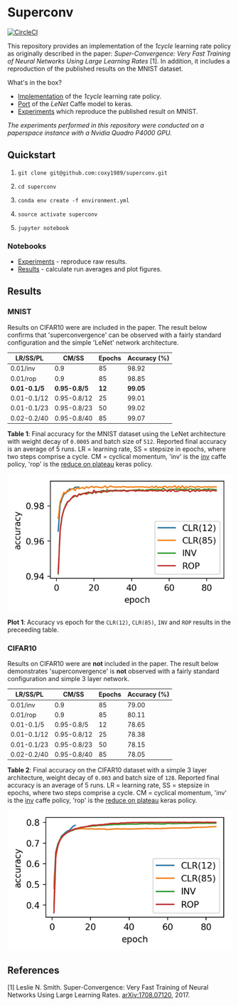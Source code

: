 # Superconv

[![CircleCI](https://circleci.com/gh/coxy1989/superconv.svg?style=svg)](https://circleci.com/gh/coxy1989/superconv)

This repository provides an implementation of the *1cycle* learning rate policy as originally described in the paper: *Super-Convergence: Very Fast Training of Neural Networks Using Large Learning Rates* [1]. In addition, it includes a reproduction of the published results on the MNIST dataset.

What's in the box?

- [Implementation](https://github.com/coxy1989/superconv/blob/master/modules/callbacks.py) of the *1cycle* learning rate policy.
- [Port](https://github.com/coxy1989/superconv/blob/master/modules/model.py) of the *LeNet* Caffe model to keras.
- [Experiments](https://nbviewer.jupyter.org/github/coxy1989/superconv/tree/master/experiments/) which reproduce the published result on MNIST.

*The experiments performed in this repository were conducted on a paperspace instance with a Nvidia Quadro P4000 GPU.*

## Quickstart

1. `git clone git@github.com:coxy1989/superconv.git`

2. `cd superconv` 

3. `conda env create -f environment.yml`

3. `source activate superconv`

4. `jupyter notebook`

### Notebooks

- [Experiments](https://nbviewer.jupyter.org/github/coxy1989/superconv/tree/master/experiments/) - reproduce raw results.
- [Results](https://nbviewer.jupyter.org/github/coxy1989/superconv/blob/master/results/results.ipynb) - calculate run averages and plot figures.

## Results

### MNIST

Results on CIFAR10 were are included in the paper. The result below confirms that 'superconvergence' can be observed with a fairly standard configuration and the simple 'LeNet' network architecture.

|  LR/SS/PL |  CM/SS | Epochs  | Accuracy (%)  |
|---|---|---|---|
| 0.01/inv  | 0.9  |  85 | 98.92  |
| 0.01/rop  | 0.9  |  85 | 98.85  | 
| **0.01-0.1/5**  | **0.95-0.8/5**  | **12**  | **99.05**  |
| 0.01-0.1/12  | 0.95-0.8/12  | 25  | 99.01  |
| 0.01-0.1/23  | 0.95-0.8/23  | 50  | 99.02  |
| 0.02-0.2/40  | 0.95-0.8/40  | 85  | 99.07  |

**Table 1**: Final accuracy for the MNIST dataset using the LeNet architecture with weight decay of `0.0005` and batch size of `512`. Reported final accuracy is an average of 5 runs. LR = learning rate, SS = stepsize in epochs, where two steps comprise a cycle. CM = cyclical momentum, 'inv' is the [inv](https://github.com/coxy1989/superconv/blob/master/modules/callbacks.py#L44) caffe policy, 'rop' is the [reduce on plateau](https://www.tensorflow.org/api_docs/python/tf/keras/callbacks/ReduceLROnPlateau) keras policy.

![](./superconv_mnist.jpg)

**Plot 1**: Accuracy vs epoch for the `CLR(12)`, `CLR(85)`, `INV` and `ROP` results in the preceeding table. 

### CIFAR10

Results on CIFAR10 were are **not** included in the paper. The result below demonstrates 'superconvergence' is **not** observed with a fairly standard configuration and simple 3 layer network. 

|  LR/SS/PL |  CM/SS | Epochs  | Accuracy (%)  |
|---|---|---|---|
| 0.01/inv  | 0.9  |  85 | 79.00  |
| 0.01/rop  | 0.9  |  85 | 80.11  | 
| 0.01-0.1/5  | 0.95-0.8/5  | 12  | 78.65  |
| 0.01-0.1/12  | 0.95-0.8/12  | 25  | 78.38  |
| 0.01-0.1/23  | 0.95-0.8/23  | 50  | 78.15  |
| 0.02-0.2/40  | 0.95-0.8/40  | 85  | 78.05  |

**Table 2**: Final accuracy on the CIFAR10 dataset with a simple 3 layer architecture, weight decay of `0.003` and batch size of `128`. Reported final accuracy is an average of 5 runs. LR = learning rate, SS = stepsize in epochs, where two steps comprise a cycle. CM = cyclical momentum, 'inv' is the [inv](https://github.com/coxy1989/superconv/blob/master/modules/callbacks.py#L44) caffe policy, 'rop' is the [reduce on plateau](https://www.tensorflow.org/api_docs/python/tf/keras/callbacks/ReduceLROnPlateau) keras policy.

![](./superconv_cifar10.jpg)

## References

[1] Leslie N. Smith. Super-Convergence: Very Fast Training of Neural Networks Using Large Learning Rates. [arXiv:1708.07120](https://arxiv.org/pdf/1708.07120.pdf), 2017.
